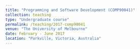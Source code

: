 ```yaml
---
title: "Programming and Software Development (COMP90041)"
collection: teaching
type: "Undergraduate course"
permalink: /teaching/2017-comp90041
venue: "The University of Melbourne"
date: February - June 2017
location: "Parkville, Victoria, Australia"
---
```


